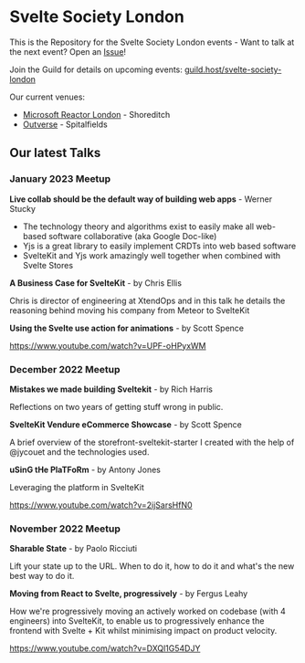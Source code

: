 # Svelte Society London

This is the Repository for the Svelte Society London events - Want to talk at the next event? Open an [Issue](https://github.com/svelte-society/london/issues/new/choose)!

Join the Guild for details on upcoming events: [guild.host/svelte-society-london](https://beta.guild.host/svelte-society-london/events)

Our current venues:

* [Microsoft Reactor London](https://reactor.microsoft.com/en-us/reactor/) - Shoreditch
* [Outverse](https://www.outverse.com/) - Spitalfields

## Our latest Talks

### January 2023 Meetup

**Live collab should be the default way of building web apps** - Werner Stucky

- The technology theory and algorithms exist to easily make all web-based software collaborative (aka Google Doc-like)
- Yjs is a great library to easily implement CRDTs into web based software
- SvelteKit and Yjs work amazingly well together when combined with Svelte Stores

**A Business Case for SvelteKit** - by Chris Ellis

Chris is director of engineering at XtendOps and in this talk he details the reasoning behind moving his company from Meteor to SvelteKit

**Using the Svelte use action for animations** - by Scott Spence

https://www.youtube.com/watch?v=UPF-oHPyxWM

### December 2022 Meetup

**Mistakes we made building Sveltekit** - by Rich Harris

Reflections on two years of getting stuff wrong in public.

**SvelteKit Vendure eCommerce Showcase** - by Scott Spence

A brief overview of the storefront-sveltekit-starter I created with the help of @jycouet and the technologies used.

**uSinG tHe PlaTFoRm** - by Antony Jones

Leveraging the platform in SvelteKit

https://www.youtube.com/watch?v=2ijSarsHfN0

### November 2022 Meetup

**Sharable State** - by Paolo Ricciuti

Lift your state up to the URL. When to do it, how to do it and what's the new best way to do it.

**Moving from React to Svelte, progressively** - by Fergus Leahy

How we're progressively moving an actively worked on codebase (with 4 engineers) into SvelteKit, to enable us to progressively enhance the frontend with Svelte + Kit whilst minimising impact on product velocity.

https://www.youtube.com/watch?v=DXQl1G54DJY
